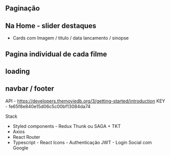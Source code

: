 ## Paginação 
## Na Home -  slider destaques
   - Cards com Imagem / titulo / data lancamento / sinopse
## Pagina individual de cada filme 
## loading 
## navbar / footer

API  -  https://developers.themoviedb.org/3/getting-started/introduction
KEY - fe65f8e840e15d06c5c00bf13084da74


Stack 

- Styled components
      - Redux Thunk ou SAGA + TKT
- Axios 
- React Router 
- Typescript 
      - React Icons 
      - Authenticação JWT
      - Login Social com Google
      